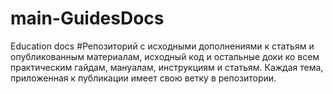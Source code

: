 # main-GuidesDocs
Education docs
#Репозиторий с исходными дополнениями к статьям и опубликованным материалам, исходный код и остальные доки ко всем практическим гайдам, мануалам, инструкциям и статьям. 
Каждая тема, приложенная к публикации имеет свою ветку в репозитории.
